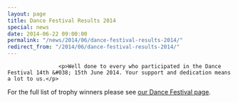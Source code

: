 ```yaml
---
layout: page
title: Dance Festival Results 2014
special: news
date: 2014-06-22 09:00:00
permalink: "/news/2014/06/dance-festival-results-2014/"
redirect_from: "/2014/06/dance-festival-results-2014/"
---
```

<section>

                    
                    <p>Well done to every who participated in the Dance Festival 14th &#038; 15th June 2014. Your support and dedication means a lot to us.</p>
<p>For the full list of trophy winners please see <a href="/events/dance-festival/" title="Dance Festival">our Dance Festival page</a>.</p>

                
</section>
